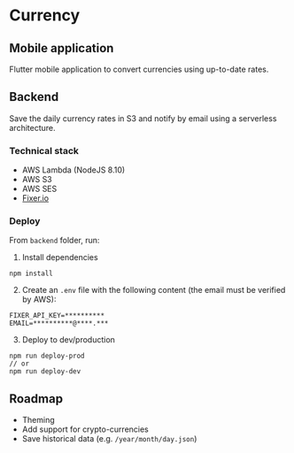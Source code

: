 # Currency

## Mobile application
Flutter mobile application to convert currencies using up-to-date rates.

## Backend
Save the daily currency rates in S3 and notify by email using a serverless architecture.

### Technical stack
* AWS Lambda (NodeJS 8.10)
* AWS S3
* AWS SES
* [Fixer.io](https://fixer.io/)

### Deploy
From `backend` folder, run:
1. Install dependencies
```
npm install
```
2. Create an `.env` file with the following content (the email must be verified by AWS):
```
FIXER_API_KEY=**********
EMAIL=**********@****.***
```

3. Deploy to dev/production
```
npm run deploy-prod
// or
npm run deploy-dev
```

## Roadmap
* Theming
* Add support for crypto-currencies
* Save historical data (e.g. `/year/month/day.json`)
